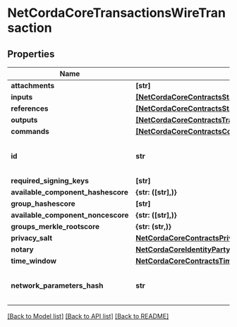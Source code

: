 # NetCordaCoreTransactionsWireTransaction

## Properties
Name | Type | Description | Notes
------------ | ------------- | ------------- | -------------
**attachments** | **[str]** |  | 
**inputs** | [**[NetCordaCoreContractsStateRef]**](NetCordaCoreContractsStateRef.md) |  | 
**references** | [**[NetCordaCoreContractsStateRef]**](NetCordaCoreContractsStateRef.md) |  | 
**outputs** | [**[NetCordaCoreContractsTransactionStateNetCordaCoreContractsContractState]**](NetCordaCoreContractsTransactionStateNetCordaCoreContractsContractState.md) |  | 
**commands** | [**[NetCordaCoreContractsCommandObject]**](NetCordaCoreContractsCommandObject.md) |  | 
**id** | **str** | Base 58 Encoded Secure Hash | 
**required_signing_keys** | **[str]** |  | 
**available_component_hashescore** | **{str: ([str],)}** |  | 
**group_hashescore** | **[str]** |  | 
**available_component_noncescore** | **{str: ([str],)}** |  | 
**groups_merkle_rootscore** | **{str: (str,)}** |  | 
**privacy_salt** | [**NetCordaCoreContractsPrivacySalt**](NetCordaCoreContractsPrivacySalt.md) |  | [optional] 
**notary** | [**NetCordaCoreIdentityParty**](NetCordaCoreIdentityParty.md) |  | [optional] 
**time_window** | [**NetCordaCoreContractsTimeWindow**](NetCordaCoreContractsTimeWindow.md) |  | [optional] 
**network_parameters_hash** | **str** | Base 58 Encoded Secure Hash | [optional] 

[[Back to Model list]](../README.md#documentation-for-models) [[Back to API list]](../README.md#documentation-for-api-endpoints) [[Back to README]](../README.md)


